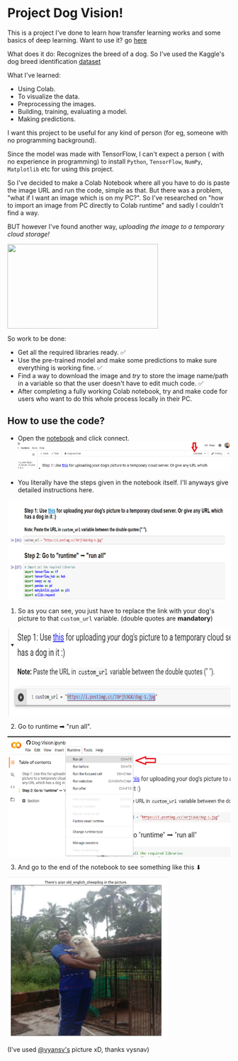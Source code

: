 # Project Dog Vision!

This is a project I've done to learn how transfer learning works and some basics of deep learning. Want to use it? go [here](#How-to-use-the-code?)

What does it do: Recognizes the breed of a dog. So I've used the Kaggle's dog breed identification [dataset](https://www.kaggle.com/c/dog-breed-identification/data#)

What I've learned:
  * Using Colab.
  * To visualize the data.
  * Preprocessing the images.
  * Building, training, evaluating a model.
  * Making predictions.

I want this project to be useful for any kind of person (for eg, someone with no programming background). 

Since the model was made with TensorFlow, I can't expect a person ( with no experience in programming) to install `Python`, `TensorFlow`, `NumPy`, `Matplotlib` etc for using this project.

So I've decided to make a Colab Notebook where all you have to do is paste the image URL and run the code, simple as that. But there was a problem, "what if I want an image which is on my PC?". So I've researched on "how to import an image from PC directly to Colab runtime" and sadly I couldn't find a way. 

BUT however I've found another way, *uploading the image to a temporary cloud storage!*

<img src="https://nyc3.digitaloceanspaces.com/memecreator-cdn/media/__processed__/518/template-yeah-this-is-big-brain-time-1619-0c6db91aec9c.jpeg" align="center" height="191" width="340">

So work to be done:
  * Get all the required libraries ready. ✅
  * Use the pre-trained model and make some predictions to make sure everything is working fine. ✅
  * Find a way to download the image and *try* to store the image name/path in a variable so that the user doesn't have to edit much code. ✅
  * After completing a fully working Colab notebook, try and make code for users who want to do this whole process locally in their PC.
  
## How to use the code?

  * Open the [notebook](https://colab.research.google.com/github/insaiyancvk/dog-vision/blob/main/Dog_Vision.ipynb) and click connect.
![](https://github.com/insaiyancvk/dog-vision/raw/main/connect.png)

  * You literally have the steps given in the notebook itself. I'll anyways give detailed instructions here.
  
<img src="https://github.com/insaiyancvk/dog-vision/raw/main/steps.png" align="center" height="228" width="741">
  
  1. So as you can see, you just have to replace the link with your dog's picture to that `custom_url` variable. (double quotes are **mandatory**)

<img src="https://github.com/insaiyancvk/dog-vision/raw/main/url.png" align="center" height="199" width="711">
  
  2. Go to runtime ➡ "run all".

<img src="https://github.com/insaiyancvk/dog-vision/raw/main/run-all.png" align="center" height="273" width="540">

  3. And go to the end of the notebook to see something like this ⬇

<img src="https://github.com/insaiyancvk/dog-vision/raw/main/vysnav.png" align="center" height="367" width="362">

(I've used [@vyansv's](https://github.com/vyshnavp6423355) picture xD, thanks vysnav)
